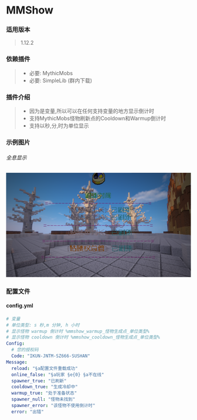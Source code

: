 # MMShow

### **适用版本**

> 1.12.2

### **依赖插件**

> - 必要: MythicMobs
> - 必要: SimpleLib (群内下载)

### **插件介绍**

> - 因为是变量,所以可以在任何支持变量的地方显示倒计时
> - 支持MythicMobs怪物刷新点的Cooldown和Warmup倒计时
> - 支持以秒,分,时为单位显示

### **示例图片**

###### 全息显示

![](img/全息显示.png)

### **配置文件**

#### **config.yml**

```yaml
# 变量
# 单位类型: s 秒,m 分钟, h 小时
# 显示怪物 warmup 倒计时 %mmshow_warmup_怪物生成点_单位类型%
# 显示怪物 cooldown 倒计时 %mmshow_cooldown_怪物生成点_单位类型%
Config:
  # 您的授权码
  Code: "IKUN-JNTM-SZ666-SUSHAN"
Message:
  reload: "§a配置文件重载成功"
  online_false: "§a玩家 §e{0} §a不在线"
  spawner_true: "已刷新"
  cooldown_true: "生成冷却中"
  warmup_true: "处于准备状态"
  spawner_null: "怪物未找到"
  spawner_error: "该怪物不使用倒计时"
  error: "出错"
```

